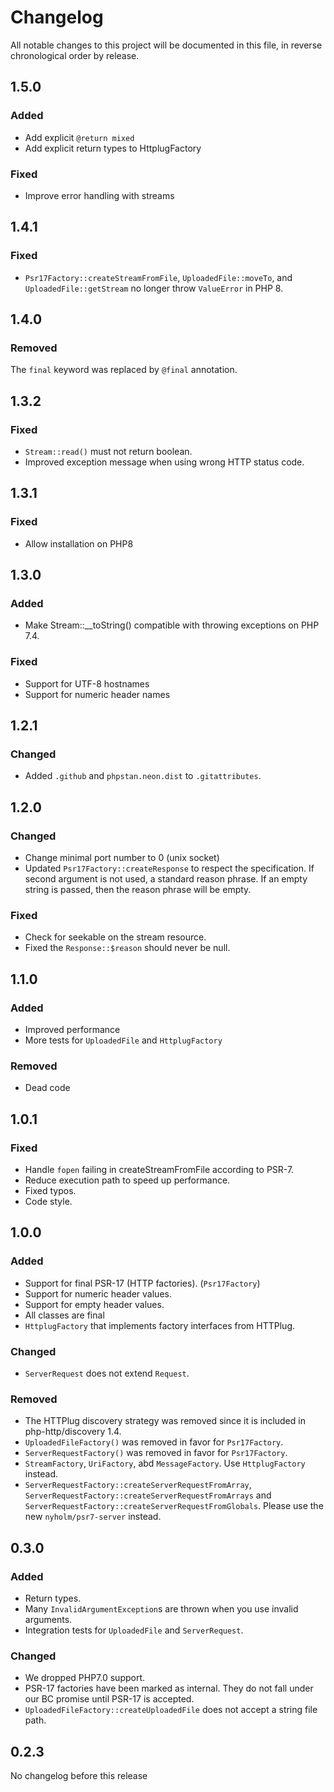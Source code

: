 # Changelog

All notable changes to this project will be documented in this file, in reverse chronological order by release.

## 1.5.0

### Added

- Add explicit `@return mixed`
- Add explicit return types to HttplugFactory

### Fixed

- Improve error handling with streams

## 1.4.1

### Fixed

- `Psr17Factory::createStreamFromFile`, `UploadedFile::moveTo`, and
  `UploadedFile::getStream` no longer throw `ValueError` in PHP 8.

## 1.4.0

### Removed

The `final` keyword was replaced by `@final` annotation.

## 1.3.2

### Fixed

- `Stream::read()` must not return boolean.
- Improved exception message when using wrong HTTP status code.

## 1.3.1

### Fixed

- Allow installation on PHP8

## 1.3.0

### Added

- Make Stream::__toString() compatible with throwing exceptions on PHP 7.4.

### Fixed

- Support for UTF-8 hostnames
- Support for numeric header names

## 1.2.1

### Changed

- Added `.github` and `phpstan.neon.dist` to `.gitattributes`.

## 1.2.0

### Changed

- Change minimal port number to 0 (unix socket)
- Updated `Psr17Factory::createResponse` to respect the specification. If second
  argument is not used, a standard reason phrase. If an empty string is passed,
  then the reason phrase will be empty.

### Fixed

- Check for seekable on the stream resource.
- Fixed the `Response::$reason` should never be null.

## 1.1.0

### Added

- Improved performance
- More tests for `UploadedFile` and `HttplugFactory`

### Removed

- Dead code

## 1.0.1

### Fixed

- Handle `fopen` failing in createStreamFromFile according to PSR-7.
- Reduce execution path to speed up performance.
- Fixed typos.
- Code style.

## 1.0.0

### Added

- Support for final PSR-17 (HTTP factories). (`Psr17Factory`)
- Support for numeric header values.
- Support for empty header values.
- All classes are final
- `HttplugFactory` that implements factory interfaces from HTTPlug.

### Changed

- `ServerRequest` does not extend `Request`.

### Removed

- The HTTPlug discovery strategy was removed since it is included in php-http/discovery 1.4.
- `UploadedFileFactory()` was removed in favor for `Psr17Factory`.
- `ServerRequestFactory()` was removed in favor for `Psr17Factory`.
- `StreamFactory`, `UriFactory`, abd `MessageFactory`. Use `HttplugFactory` instead.
- `ServerRequestFactory::createServerRequestFromArray`, `ServerRequestFactory::createServerRequestFromArrays` and
  `ServerRequestFactory::createServerRequestFromGlobals`. Please use the new `nyholm/psr7-server` instead.

## 0.3.0

### Added

- Return types.
- Many `InvalidArgumentException`s are thrown when you use invalid arguments.
- Integration tests for `UploadedFile` and `ServerRequest`.

### Changed

- We dropped PHP7.0 support.
- PSR-17 factories have been marked as internal. They do not fall under our BC promise until PSR-17 is accepted.
- `UploadedFileFactory::createUploadedFile` does not accept a string file path.

## 0.2.3

No changelog before this release
